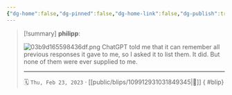 ```yaml
---
{"dg-home":false,"dg-pinned":false,"dg-home-link":false,"dg-publish":true,"type":"blip","disabled rules":["yaml-title","yaml-title-alias","file-name-heading"],"title":"philipp on mastodon @ 2023-02-23","created-date":"2023-02-23T07:43:49","id":109912931031849340,"updated-date":"2025-05-02T08:50:43","dg-path":"blips/109912931031849345.md","permalink":"/blips/109912931031849345/","dgPassFrontmatter":true,"created":"2023-02-23T07:43:49","updated":"2025-05-02T08:50:43"}
---
```


> [!summary] **philipp**:
>
> ![03b9d165598436df.png](/img/user/attachments/03b9d165598436df.png)
> ChatGPT told me that it can remember all previous responses it gave to me, so I asked it to list them. It did. But none of them were ever supplied to me.
> - - -
>
> 🗓️ `Thu, Feb 23, 2023` · [[public/blips/109912931031849345\|🔗]]
{ #blip}

